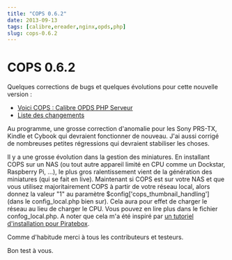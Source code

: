 ```yaml
---
title: "COPS 0.6.2"
date: 2013-09-13
tags: [calibre,ereader,nginx,opds,php]
slug: cops-0.6.2
---
```

# COPS 0.6.2

Quelques corrections de bugs et quelques évolutions pour cette nouvelle version :

* [Voici COPS : Calibre OPDS PHP Serveur](/fr/oss/calibre-opds-php-server)
* [Liste des changements](/fr/oss/calibre-opds-php-server-changelog)

Au programme, une grosse correction d'anomalie pour les Sony PRS-TX, Kindle et Cybook qui devraient fonctionner de nouveau. J'ai aussi corrigé de nombreuses petites régressions qui devraient stabiliser les choses.

Il y a une grosse évolution dans la gestion des miniatures. En installant COPS sur un NAS (ou tout autre appareil limité en CPU comme un Dockstar, Raspberry Pi, ...), le plus gros ralentissement vient de la génération des miniatures (qui se fait en live). Maintenant si COPS est sur votre NAS et que vous utilisez majoritairement COPS à partir de votre réseau local, alors donnez la valeur "1" au paramètre $config['cops_thumbnail_handling'] (dans le config_local.php bien sur). Cela aura pour effet de charger le réseau au lieu de charger le CPU. Vous pouvez en lire plus dans le fichier confog_local.php. A noter que cela m'a été inspiré par [un tutoriel d'installation pour Piratebox](http://forum.daviddarts.com/read.php?8,7921,7921).

Comme d'habitude merci à tous les contributeurs et testeurs.

Bon test à vous.

